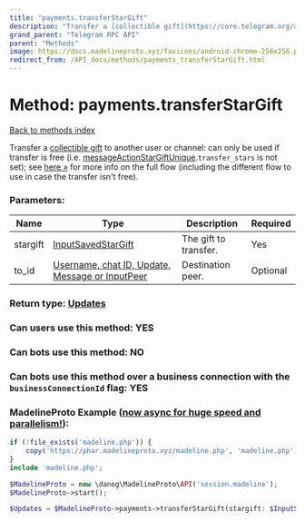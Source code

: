 ```yaml
---
title: "payments.transferStarGift"
description: "Transfer a [collectible gift](https://core.telegram.org/api/gifts#collectible-gifts) to another user or channel: can only be used if transfer is free (i.e. [messageActionStarGiftUnique](../constructors/messageActionStarGiftUnique.html).`transfer_stars` is not set); see [here »](https://core.telegram.org/api/gifts#transferring-collectible-gifts) for more info on the full flow (including the different flow to use in case the transfer isn't free)."
grand_parent: "Telegram RPC API"
parent: "Methods"
image: https://docs.madelineproto.xyz/favicons/android-chrome-256x256.png
redirect_from: /API_docs/methods/payments_transferStarGift.html
---
```

# Method: payments.transferStarGift
[Back to methods index](index.html)



Transfer a [collectible gift](https://core.telegram.org/api/gifts#collectible-gifts) to another user or channel: can only be used if transfer is free (i.e. [messageActionStarGiftUnique](../constructors/messageActionStarGiftUnique.html).`transfer_stars` is not set); see [here »](https://core.telegram.org/api/gifts#transferring-collectible-gifts) for more info on the full flow (including the different flow to use in case the transfer isn't free).

### Parameters:

| Name     |    Type       | Description | Required |
|----------|---------------|-------------|----------|
|stargift|[InputSavedStarGift](/API_docs/types/InputSavedStarGift.html) | The gift to transfer. | Yes|
|to\_id|[Username, chat ID, Update, Message or InputPeer](/API_docs/types/InputPeer.html) | Destination peer. | Optional|


### Return type: [Updates](/API_docs/types/Updates.html)

### Can users use this method: **YES**


### Can bots use this method: **NO**


### Can bots use this method over a business connection with the `businessConnectionId` flag: **YES**


### MadelineProto Example ([now async for huge speed and parallelism!](https://docs.madelineproto.xyz/docs/ASYNC.html)):


```php
if (!file_exists('madeline.php')) {
    copy('https://phar.madelineproto.xyz/madeline.php', 'madeline.php');
}
include 'madeline.php';

$MadelineProto = new \danog\MadelineProto\API('session.madeline');
$MadelineProto->start();

$Updates = $MadelineProto->payments->transferStarGift(stargift: $InputSavedStarGift, to_id: $InputPeer, );
```

